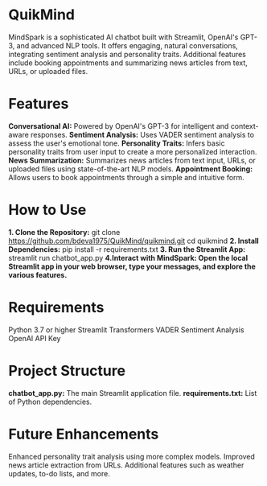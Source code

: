 # QuikMind
MindSpark is a sophisticated AI chatbot built with Streamlit, OpenAI's GPT-3, and advanced NLP tools. It offers engaging, natural conversations, integrating sentiment analysis and personality traits. Additional features include booking appointments and summarizing news articles from text, URLs, or uploaded files.

# Features
**Conversational AI:** Powered by OpenAI's GPT-3 for intelligent and context-aware responses.
**Sentiment Analysis:** Uses VADER sentiment analysis to assess the user's emotional tone.
**Personality Traits:** Infers basic personality traits from user input to create a more personalized interaction.
**News Summarization:** Summarizes news articles from text input, URLs, or uploaded files using state-of-the-art NLP models.
**Appointment Booking:** Allows users to book appointments through a simple and intuitive form.

# How to Use
**1. Clone the Repository:**
git clone https://github.com/bdeva1975/QuikMind/quikmind.git
cd quikmind
**2. Install Dependencies:**
pip install -r requirements.txt
**3. Run the Streamlit App:**
streamlit run chatbot_app.py
**4.Interact with MindSpark: Open the local Streamlit app in your web browser, type your messages, and explore the various features.**

# Requirements
Python 3.7 or higher
Streamlit
Transformers
VADER Sentiment Analysis
OpenAI API Key

# Project Structure
**chatbot_app.py:** The main Streamlit application file.
**requirements.txt:** List of Python dependencies.

# Future Enhancements
Enhanced personality trait analysis using more complex models.
Improved news article extraction from URLs.
Additional features such as weather updates, to-do lists, and more.

